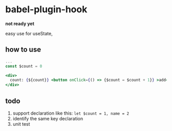 # babel-plugin-hook

**not ready yet**

easy use for useState,

## how to use

```jsx
...
const $count = 0

<div>
  count: {${count}} <button onClick={() => {$count = $count + 1}} >add</button>
</div>


```

## todo
1. support declaration like this: `let $count = 1, name = 2`
2. identify the same key declaration
4. unit test